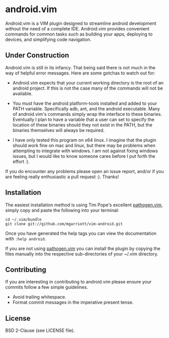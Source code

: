 android.vim
==============

Android.vim is a VIM plugin designed to streamline android development without
the need of a complete IDE. Android.vim provides convenient commands for
common tasks such as building your apps, deploying to devices, and simplifying
code navigation.

Under Construction
------------------

Android.vim is still in its infancy. That being said there is not much in the
way of helpful error messages. Here are some gotchas to watch out for:

- Android.vim expects that your current working directory is the root of an
  android project. If this is not the case many of the commands will not be
  available.

- You must have the android platform-tools installed and added to your PATH
  variable. Specifically adb, ant, and the android executable. Many of
  android.vim's commands simply wrap the interface to these binaries.
  Eventually I plan to have a variable that a user can set to specify the
  location of these binaries should they not exist in the PATH, but the
  binaries themselves will always be required.

- I have only tested this program on x64 linux. I imagine that the plugin
  should work fine on mac and linux, but there may be problems when attempting
  to integrate with windows. I am not against fixing windows issues, but I
  would like to know someone cares before I put forth the effort :).

If you do encounter any problems please open an issue report, and/or if you are
feeling really enthusiastic a pull request :). Thanks!

Installation
------------

The easiest installation method is using Tim Pope's excellent
[pathogen.vim](https://github.com/tpope/vim-pathogen), simply copy
and paste the following into your terminal:

    cd ~/.vim/bundle
    git clone git://github.com/mgarriott/vim-android.git

Once you have generated the help tags you can view the documentation with
`:help android`.

If you are not using [pathogen.vim](https://github.com/tpope/vim-pathogen)
you can install the plugin by copying the files manually into the respective
sub-directories of your ~/.vim directory.

Contributing
------------

If you are interesting in contributing to android.vim please ensure your
commits follow a few simple guidelines.

- Avoid trailing whitespace.
- Format commit messages in the imperative present tense.

License
-------

BSD 2-Clause (see LICENSE file).

